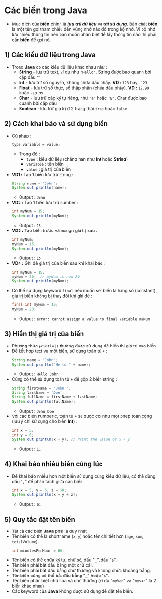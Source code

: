 # Các biến trong Java
- Mục đích của **biến** chính là ***lưu trữ dữ liệu*** và ***tái sử dụng***. Bản chất **biến** là một tên gọi tham chiếu đến vùng nhớ nào đó trong bộ nhớ. Vì bộ nhớ lưu nhiều thông tin nên bạn muốn phân biệt để lấy thông tin nào thì phải cần **biến** để gọi nó.
## **1) Các kiểu dữ liệu trong Java**
- Trong **Java** có các kiểu dữ liệu khác nhau như :
    - **String** - lưu trữ text, ví dụ như `"Hello"`. String được bao quanh bởi cặp dấu `""`
    - **Int** - lưu trữ số nguyên, không chứa dấu phẩy. **VD :** `123` hay `-123`
    - **Float** - lưu trữ số thực, số thập phân (chứa dấu phẩy). **VD :** `19.99` hoặc `-19.99`
    - **Char** - lưu trữ các ký tự riêng, như `'a'` hoặc `'B'`. Char được bao quanh bởi cặp dấu `''`
    - **Boolean** - lưu trữ giá trị ở 2 trạng thái `true` hoặc `false`
## **2) Cách khai báo và sử dụng biến**
- Cú pháp :
    ```
    type variable = value;
    ```
    - Trong đó :
        - `type` : kiểu dữ liệu (chẳng hạn như **Int** hoặc **String**)
        - `variable` : tên biến
        - `value` : giá trị của biến
- **VD1 :** Tạo 1 biến lưu trữ string :
    ```java
    String name = "John";
    System.out.println(name);
    ```
    - Output : `John`
- **VD2 :** Tạo 1 biến lưu trữ number :
    ```java
    int myNum = 15;
    System.out.println(myNum);
    ```
    - Output : `15`
- **VD3 :** Tạo biến trước và assign giá trị sau :
    ```java
    int myNum;
    myNum = 15;
    System.out.println(myNum);
    ```
    - Output : `15`
- **VD4 :** Ghi đè giá trị của biến sau khi khai báo :
    ```java
    int myNum = 15;
    myNum = 20;  // myNum is now 20
    System.out.println(myNum);
    ```
- Có thể sử dụng keyword `final` nếu muốn set biến là hằng số (constant), giá trị biến không bị thay đổi khi ghi đè :
    ```java
    final int myNum = 15;
    myNum = 20;
    ```
    - Output : `error: cannot assign a value to final variable myNum`
## **3) Hiển thị giá trị của biến**
- Phương thức `println()` thường được sử dụng để hiển thị giá trị của biến
- Để kết hợp text và một biến, sử dụng toán tử `+` :
    ```java
    String name = "John";
    System.out.println("Hello " + name);
    ```
    - Output : `Hello John`
- Cũng có thể sử dụng toán tử `+` để gộp 2 biến string :
    ```java
    String firstName = "John ";
    String lastName = "Doe";
    String fullName = firstName + lastName;
    System.out.println(fullName);
    ```
    - Output : `John Doe`
- Với các biến numberic, toán tử `+` sẽ được coi như một phép toán cộng (lưu ý chỉ sử dụng cho biến **Int**) :
    ```java
    int x = 5;
    int y = 6;
    System.out.println(x + y); // Print the value of x + y
    ```
    - Output : `11`
## **4) Khai báo nhiều biến cùng lúc**
- Để khai báo nhiều hơn một biến sử dụng cùng kiểu dữ liệu, có thể dùng dấu "`,`" để phân tách giữa các biến.
    ```java
    int x = 5, y = 6, z = 50;
    System.out.println(x + y + z);
    ```
    - Output : `61`
## **5) Quy tắc đặt tên biến**
- Tất cả các biến **Java** phải là duy nhất
- Tên biến có thể là shortname (`x`, `y`) hoặc tên chi tiết hơn (`age`, `sum`, `totalVolume`).
    ```java
    int minutesPerHour = 60;
    ```
- Tên biến có thể chứa ký tự, chữ số, dấu "`_`", dấu "`$`".
- Tên biến phải bắt đầu bằng một chữ cái.
- Tên biến phải bắt đầu bằng chữ thường và không chứa khoảng trắng.
- Tên biến cũng có thể bắt đầu bằng "`_`" hoặc "`$`".
- Tên biến phân biệt chữ hoa và chữ thường (ví dụ "`myVar`" và "`myvar`" là 2 biến khác nhau)
- Các keyword của **Java** không được sử dụng để đặt tên biến.